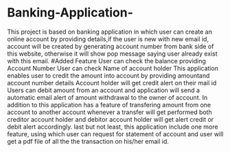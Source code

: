 # Banking-Application-
This project is based on banking application in which user can create an online account by providing details,if the user is new with new email id, account will be created by generating account number from bank side of this website, otherwise it will show pop message saying user already exist with this email.
#Added Feature 
User can check the balance providing Account Number
User can check Name of account holder
This application enables user to credit the amount into account by providing amountand account number details
Account holder will get credit alert on their mail id
Users can debit amount from an account and application will send a automatic email alert of amount withdrawal to the owner of account.
In addition to this application has a feature of transfering amount from one account to another account
whenever a transfer will get performed both creditor account holder and debitor account holder will get alert credit or debit alert accordingly.
last but not least, this application include one more feature, using which user can request for statement of account and user will get a pdf file of all the the transaction 
on his/her email id.



